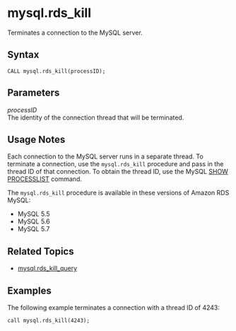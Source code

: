 # mysql\.rds\_kill<a name="mysql_rds_kill"></a>

Terminates a connection to the MySQL server\.

## Syntax<a name="mysql_rds_kill-syntax"></a>

```
CALL mysql.rds_kill(processID);
```

## Parameters<a name="mysql_rds_kill-parameters"></a>

 *processID*   
The identity of the connection thread that will be terminated\.

## Usage Notes<a name="mysql_rds_kill-usage-notes"></a>

Each connection to the MySQL server runs in a separate thread\. To terminate a connection, use the `mysql.rds_kill` procedure and pass in the thread ID of that connection\. To obtain the thread ID, use the MySQL [SHOW PROCESSLIST](http://dev.mysql.com/doc/refman/5.6/en/show-processlist.html) command\.

The `mysql.rds_kill` procedure is available in these versions of Amazon RDS MySQL:
+ MySQL 5\.5
+ MySQL 5\.6
+ MySQL 5\.7

## Related Topics<a name="mysql_rds_kill.related"></a>
+ [mysql\.rds\_kill\_query](mysql_rds_kill_query.md)

## Examples<a name="mysql_rds_kill-examples"></a>

The following example terminates a connection with a thread ID of 4243:

```
call mysql.rds_kill(4243);               
```